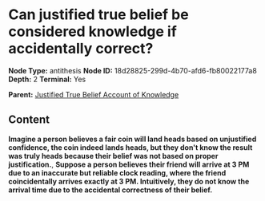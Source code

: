 # Can justified true belief be considered knowledge if accidentally correct?

**Node Type:** antithesis
**Node ID:** 18d28825-299d-4b70-afd6-fb80022177a8
**Depth:** 2
**Terminal:** Yes

**Parent:** [Justified True Belief Account of Knowledge](justified-true-belief-account-of-knowledge.md)

## Content

**Imagine a person believes a fair coin will land heads based on unjustified confidence, the coin indeed lands heads, but they don't know the result was truly heads because their belief was not based on proper justification.**, **Suppose a person believes their friend will arrive at 3 PM due to an inaccurate but reliable clock reading, where the friend coincidentally arrives exactly at 3 PM. Intuitively, they do not know the arrival time due to the accidental correctness of their belief.**
